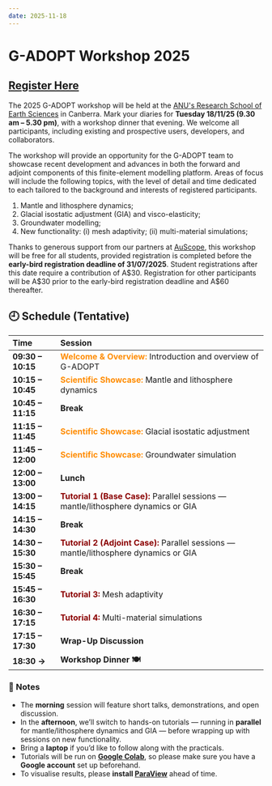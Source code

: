 ```yaml
---
date: 2025-11-18
---
```


# G-ADOPT Workshop 2025

## [Register Here](https://payments.anu.edu.au/GADOPT2025)

The 2025 G-ADOPT workshop will be held at the
[ANU's Research School of Earth Sciences](https://earthsciences.anu.edu.au/) in
Canberra. Mark your diaries for **Tuesday 18/11/25 (9.30 am – 5.30 pm)**, with a workshop
dinner that evening. We welcome all participants, including existing and prospective
users, developers, and collaborators.

The workshop will provide an opportunity for the G-ADOPT team to showcase recent
development and advances in both the forward and adjoint components of this finite-element
modelling platform. Areas of focus will include the following topics, with the level of detail
and time dedicated to each tailored to the background and interests of registered participants.

1. Mantle and lithosphere dynamics;
2. Glacial isostatic adjustment (GIA) and visco-elasticity;
3. Groundwater modelling;
4. New functionality: (i) mesh adaptivity; (ii) multi-material simulations;

Thanks to generous support from our partners at [AuScope](https://www.auscope.org.au/),
this workshop will be free for all students, provided registration is completed before
the **early-bird registration deadline of 31/07/2025**. Student registrations after this
date require a contribution of A\$30. Registration for other participants will be A\$30
prior to the early-bird registration deadline and A\$60 thereafter. 


## 🕘 Schedule (Tentative)

| Time | Session |
|:------|:---------|
| **09:30 – 10:15** | <span style="color:#FF8C00;"><b>Welcome & Overview:</b></span> Introduction and overview of G-ADOPT |
| **10:15 – 10:45** | <span style="color:#FF8C00;"><b>Scientific Showcase:</b></span> Mantle and lithosphere dynamics |
| **10:45 – 11:15** | **Break** |
| **11:15 – 11:45** | <span style="color:#FF8C00;"><b>Scientific Showcase:</b></span> Glacial isostatic adjustment |
| **11:45 – 12:00** | <span style="color:#FF8C00;"><b>Scientific Showcase:</b></span> Groundwater simulation |
| **12:00 – 13:00** | **Lunch** |
| **13:00 – 14:15** | <span style="color:#8B0000;"><b>Tutorial 1 (Base Case):</b></span> Parallel sessions — mantle/lithosphere dynamics or GIA |
| **14:15 – 14:30** | **Break** |
| **14:30 – 15:30** | <span style="color:#8B0000;"><b>Tutorial 2 (Adjoint Case):</b></span> Parallel sessions — mantle/lithosphere dynamics or GIA |
| **15:30 – 15:45** | **Break** |
| **15:45 – 16:30** | <span style="color:#8B0000;"><b>Tutorial 3:</b></span> Mesh adaptivity |
| **16:30 – 17:15** | <span style="color:#8B0000;"><b>Tutorial 4:</b></span> Multi-material simulations |
| **17:15 – 17:30** | **Wrap-Up Discussion** |
| **18:30 →** | **Workshop Dinner 🍽️** |


### 🧩 Notes

- The **morning** session will feature short talks, demonstrations, and open discussion.  
- In the **afternoon**, we’ll switch to hands-on tutorials — running in **parallel** for mantle/lithosphere dynamics and GIA — before wrapping up with sessions on new functionality.  
- Bring a **laptop** if you’d like to follow along with the practicals.  
- Tutorials will be run on **[Google Colab](https://colab.research.google.com/)**, so please make sure you have a **Google account** set up beforehand.  
- To visualise results, please **install [ParaView](https://www.paraview.org/download/)** ahead of time.


